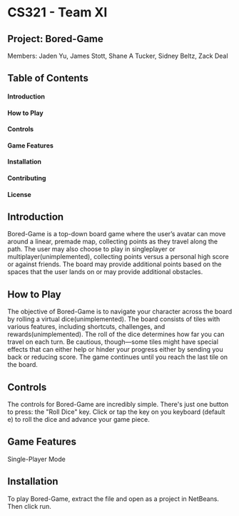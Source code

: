 # CS321 - Team XI

## Project: Bored-Game

Members: Jaden Yu, James Stott, Shane A Tucker, Sidney Beltz, Zack Deal

## Table of Contents

#### Introduction
#### How to Play
#### Controls
#### Game Features
#### Installation
#### Contributing
#### License

## Introduction
Bored-Game is a top-down board game where the user’s avatar can move around a linear, premade map, collecting points as they travel along the path. The user may also choose to play in singleplayer or multiplayer(unimplemented), collecting points versus a personal high score or against friends. The board may provide additional points based on the spaces that the user lands on or may provide additional obstacles.

## How to Play
The objective of Bored-Game is to navigate your character across the board by rolling a virtual dice(unimplemented). The board consists of tiles with various features, including shortcuts, challenges, and rewards(unimplemented). The roll of the dice determines how far you can travel on each turn.
Be cautious, though—some tiles might have special effects that can either help or hinder your progress either by sending you back or reducing score.
The game continues until you reach the last tile on the board.

## Controls
The controls for Bored-Game are incredibly simple. There's just one button to press: the "Roll Dice" key. Click or tap the key on you keyboard (default e) to roll the dice and advance your game piece.

## Game Features
Single-Player Mode

## Installation
To play Bored-Game, extract the file and open as a project in NetBeans. Then click run.
